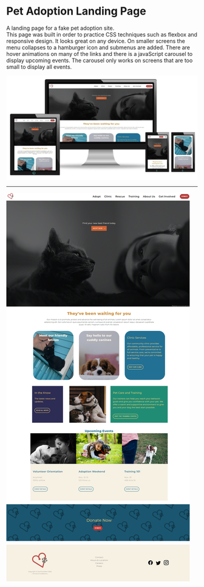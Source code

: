 # Pet Adoption Landing Page
A landing page for a fake pet adoption site.\
This page was built in order to practice CSS techniques such as flexbox and responsive design. It looks great on any device. On smaller screens the menu collapses to a hamburger icon and submenus are added. There are hover animations on many of the links and there is a javaScript carousel to display upcoming events. The carousel only works on screens that are too small to display all events.


![rendered page](adoption-responsive.jpg)

---

![rendered page](adoption-desktop.png)

